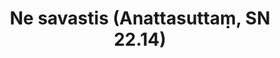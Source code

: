---
layout: page
title: 'Ne savastis (Anattasuttaṃ, SN 22.14)'
category: susijusios suttos
index: Nesavastingumas (anattā)
sortIndex: 22014
tags: Nesavastingumas (anattā)
suttacentral: sn22.14
---